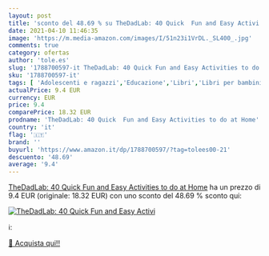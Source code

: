 ```yaml
---
layout: post
title: 'sconto del 48.69 % su TheDadLab: 40 Quick  Fun and Easy Activi  '
date: 2021-04-10 11:46:35
image: 'https://m.media-amazon.com/images/I/51n23i1VrDL._SL400_.jpg'
comments: true
category: ofertas
author: 'tole.es'
slug: '1788700597-it TheDadLab: 40 Quick Fun and Easy Activities to do at Home'
sku: '1788700597-it'
tags: [ 'Adolescenti e ragazzi','Educazione','Libri','Libri per bambini','Libri scolastici','Società e scienze sociali', ]
actualPrice: 9.4 EUR
currency: EUR
price: 9.4
comparePrice: 18.32 EUR
prodname: 'TheDadLab: 40 Quick  Fun and Easy Activities to do at Home'
country: 'it'
flag: '🇮🇹'
brand: ''
buyurl: 'https://www.amazon.it/dp/1788700597/?tag=tolees00-21'
descuento: '48.69'
average: '9.4'
---
```


[TheDadLab: 40 Quick  Fun and Easy Activities to do at Home](https://www.amazon.it/dp/1788700597/?tag=tolees00-21) ha un prezzo di 9.4 EUR (originale: 18.32 EUR) con uno sconto del 48.69 % sconto qui:

[![TheDadLab: 40 Quick  Fun and Easy Activi](https://m.media-amazon.com/images/I/51n23i1VrDL._SL400_.jpg)](https://www.amazon.it/dp/1788700597/?tag=tolees00-21)

ℹ️:


[🛒 Acquista qui!!](https://www.amazon.it/dp/1788700597/?tag=tolees00-21)
